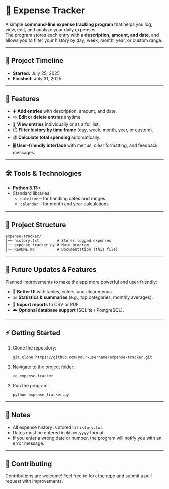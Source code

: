 # 🧾 Expense Tracker

A simple **command-line expense tracking program** that helps you log, view, edit, and analyze your daily expenses.  
The program stores each entry with a **description, amount, and date**, and allows you to filter your history by day, week, month, year, or custom range.  

---

## 📅 Project Timeline
- **Started:** July 25, 2025  
- **Finished:** July 31, 2025  

---

## 🚀 Features

- ➕ **Add entries** with description, amount, and date.  
- ✏️ **Edit or delete entries** anytime.  
- 📖 **View entries** individually or as a full list.  
- ⏱️ **Filter history by time frame** (day, week, month, year, or custom).  
- 💰 **Calculate total spending** automatically.  
- 🖥️ **User-friendly interface** with menus, clear formatting, and feedback messages.  

---

## 🛠️ Tools & Technologies

- **Python 3.13+**
- Standard libraries:
  - `datetime` – for handling dates and ranges
  - `calendar` – for month and year calculations

---

## 📂 Project Structure

```
expense-tracker/
│── history.txt        # Stores logged expenses
│── expense_tracker.py # Main program
│── README.md          # Documentation (this file)
```

---

## 🔮 Future Updates & Features

Planned improvements to make the app more powerful and user-friendly:

- 🎨 **Better UI** with tables, colors, and clear menus.  
- 📊 **Statistics & summaries** (e.g., top categories, monthly averages).  
- 📁 **Export reports** to CSV or PDF.
- ☁️ **Optional database support** (SQLite / PostgreSQL). 

---

## ⚡ Getting Started

1. Clone the repository:
   ```bash
   git clone https://github.com/your-username/expense-tracker.git
   ```
2. Navigate to the project folder:
   ```bash
   cd expense-tracker
   ```
3. Run the program:
   ```bash
   python expense_tracker.py
   ```

---

## 📌 Notes

- All expense history is stored in `history.txt`.  
- Dates must be entered in `dd-mm-yyyy` format.  
- If you enter a wrong date or number, the program will notify you with an error message.  

---

## 🤝 Contributing

Contributions are welcome! Feel free to fork the repo and submit a pull request with improvements.  

